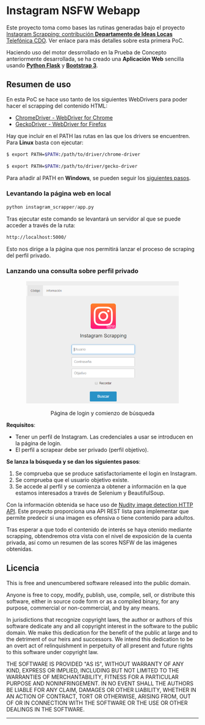 # Instagram NSFW Webapp

Este proyecto toma como bases las rutinas generadas bajo el proyecto [Instagram Scrapping: contribución **Departamento de Ideas Locas** Telefónica CDO](https://github.com/eblancoh/instagram-nsfw). Ver enlace para más detalles sobre esta primera PoC.

Haciendo uso del motor dessrrollado en la Prueba de Concepto anteriormente desarrollada, se ha creado una **Aplicación Web** sencilla usando [**Python Flask**](https://palletsprojects.com/p/flask/) y [**Bootstrap 3**](https://getbootstrap.com/docs/3.3/).

Resumen de uso
------------
En esta PoC se hace uso tanto de los siguientes WebDrivers para poder hacer el scrapping del contenido HTML:
* [ChromeDriver - WebDriver for Chrome](http://chromedriver.chromium.org/) 
* [GeckoDriver - WebDriver for Firefox](https://firefox-source-docs.mozilla.org/testing/geckodriver/)

Hay que incluir en el PATH las rutas en las que los drivers se encuentren. Para **Linux** basta con ejecutar:
```bash
$ export PATH=$PATH:/path/to/driver/chrome-driver
```
```bash
$ export PATH=$PATH:/path/to/driver/gecko-driver
```
Para añadir al PATH en **Windows**, se pueden seguir los [siguientes pasos](https://helpdeskgeek.com/windows-10/add-windows-path-environment-variable/).

### Levantando la página web en local 

```python
python instagram_scrapper/app.py
```
Tras ejecutar este comando se levantará un servidor al que se puede acceder a través de la ruta:

```bash
http://localhost:5000/
```
Esto nos dirige a la página que nos permitirá lanzar el proceso de scraping del perfil privado.

### Lanzando una consulta sobre perfil privado

<div style="text-align:center">
<img src="img/login.PNG" width="400" />
<p>Página de login y comienzo de búsqueda</p>
</div>

**Requisitos**: 
- Tener un perfil de Instagram. Las credenciales a usar se introducen en la página de login.
- El perfil a scrapear debe ser privado (perfil objetivo).

**Se lanza la búsqueda y se dan los siguientes pasos**:
1. Se comprueba que se produce satisfactoriamente el login en Instagram.
2. Se comprueba que el usuario objetivo existe.
3. Se accede al perfil y se comienza a obtener a información en la que estamos interesados a través de Selenium y BeautifulSoup.

Con la información obtenida se hace uso de [Nudity image detection HTTP API](https://github.com/EugenCepoi/nsfw_api). Este proyecto proporciona una API REST lista para implementar que permite predecir si una imagen es ofensiva o tiene contenido para adultos.

Tras esperar a que todo el contenido de interés se haya otenido mediante scrapping, obtendremos otra vista con el nivel de exposición de la cuenta privada, así como un resumen de las scores NSFW de las imágenes obtenidas.


Licencia
-------
This is free and unencumbered software released into the public domain.

Anyone is free to copy, modify, publish, use, compile, sell, or
distribute this software, either in source code form or as a compiled
binary, for any purpose, commercial or non-commercial, and by any
means.

In jurisdictions that recognize copyright laws, the author or authors
of this software dedicate any and all copyright interest in the
software to the public domain. We make this dedication for the benefit
of the public at large and to the detriment of our heirs and
successors. We intend this dedication to be an overt act of
relinquishment in perpetuity of all present and future rights to this
software under copyright law.

THE SOFTWARE IS PROVIDED "AS IS", WITHOUT WARRANTY OF ANY KIND,
EXPRESS OR IMPLIED, INCLUDING BUT NOT LIMITED TO THE WARRANTIES OF
MERCHANTABILITY, FITNESS FOR A PARTICULAR PURPOSE AND NONINFRINGEMENT.
IN NO EVENT SHALL THE AUTHORS BE LIABLE FOR ANY CLAIM, DAMAGES OR
OTHER LIABILITY, WHETHER IN AN ACTION OF CONTRACT, TORT OR OTHERWISE,
ARISING FROM, OUT OF OR IN CONNECTION WITH THE SOFTWARE OR THE USE OR
OTHER DEALINGS IN THE SOFTWARE.
________________________________________


